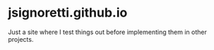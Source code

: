# jsignoretti.github.io
Just a site where I test things out before implementing them in other projects.
